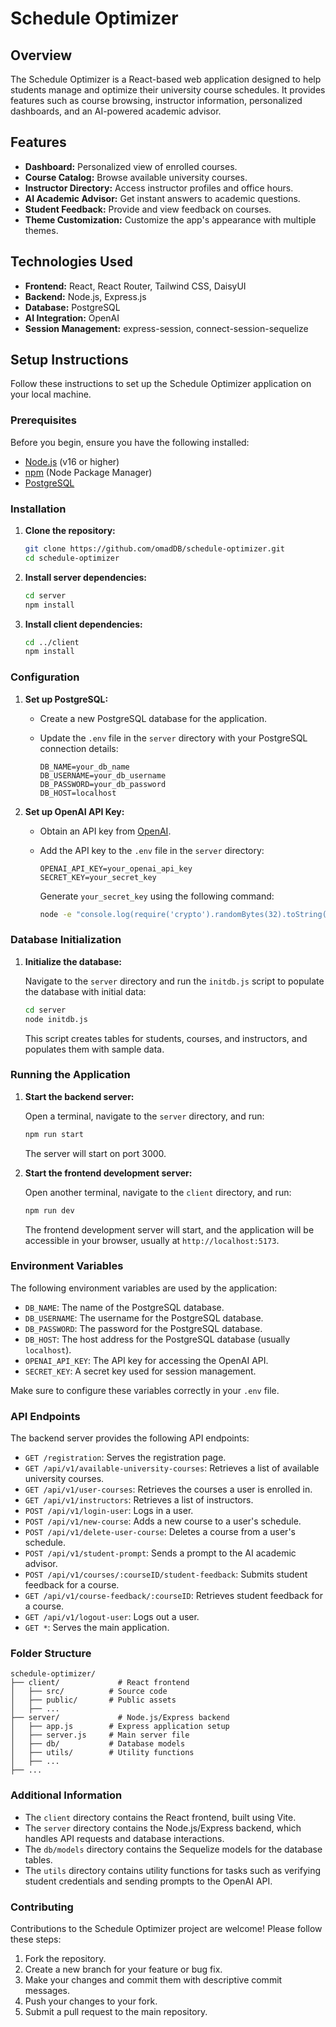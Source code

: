# Schedule Optimizer

## Overview

The Schedule Optimizer is a React-based web application designed to help students manage and optimize their university course schedules. It provides features such as course browsing, instructor information, personalized dashboards, and an AI-powered academic advisor.

## Features

-   **Dashboard:** Personalized view of enrolled courses.
-   **Course Catalog:** Browse available university courses.
-   **Instructor Directory:** Access instructor profiles and office hours.
-   **AI Academic Advisor:** Get instant answers to academic questions.
-   **Student Feedback:** Provide and view feedback on courses.
-   **Theme Customization:** Customize the app's appearance with multiple themes.

## Technologies Used

-   **Frontend:** React, React Router, Tailwind CSS, DaisyUI
-   **Backend:** Node.js, Express.js
-   **Database:** PostgreSQL
-   **AI Integration:** OpenAI
-   **Session Management:** express-session, connect-session-sequelize

## Setup Instructions

Follow these instructions to set up the Schedule Optimizer application on your local machine.

### Prerequisites

Before you begin, ensure you have the following installed:

-   [Node.js](https://nodejs.org/) (v16 or higher)
-   [npm](https://www.npmjs.com/) (Node Package Manager)
-   [PostgreSQL](https://www.postgresql.org/)

### Installation

1.  **Clone the repository:**

    ```bash
    git clone https://github.com/omadDB/schedule-optimizer.git
    cd schedule-optimizer
    ```

2.  **Install server dependencies:**

    ```bash
    cd server
    npm install
    ```

3.  **Install client dependencies:**

    ```bash
    cd ../client
    npm install
    ```

### Configuration

1.  **Set up PostgreSQL:**

    -   Create a new PostgreSQL database for the application.
    -   Update the `.env` file in the `server` directory with your PostgreSQL connection details:

        ```
        DB_NAME=your_db_name
        DB_USERNAME=your_db_username
        DB_PASSWORD=your_db_password
        DB_HOST=localhost
        ```

2.  **Set up OpenAI API Key:**

    -   Obtain an API key from [OpenAI](https://openai.com/).
    -   Add the API key to the `.env` file in the `server` directory:

        ```
        OPENAI_API_KEY=your_openai_api_key
        SECRET_KEY=your_secret_key
        ```

        Generate `your_secret_key` using the following command:

        ```bash
        node -e "console.log(require('crypto').randomBytes(32).toString('hex'));"
        ```

### Database Initialization

1.  **Initialize the database:**

    Navigate to the `server` directory and run the `initdb.js` script to populate the database with initial data:

    ```bash
    cd server
    node initdb.js
    ```

    This script creates tables for students, courses, and instructors, and populates them with sample data.

### Running the Application

1.  **Start the backend server:**

    Open a terminal, navigate to the `server` directory, and run:

    ```bash
    npm run start
    ```

    The server will start on port 3000.

2.  **Start the frontend development server:**

    Open another terminal, navigate to the `client` directory, and run:

    ```bash
    npm run dev
    ```

    The frontend development server will start, and the application will be accessible in your browser, usually at `http://localhost:5173`.

### Environment Variables

The following environment variables are used by the application:

-   `DB_NAME`: The name of the PostgreSQL database.
-   `DB_USERNAME`: The username for the PostgreSQL database.
-   `DB_PASSWORD`: The password for the PostgreSQL database.
-   `DB_HOST`: The host address for the PostgreSQL database (usually `localhost`).
-   `OPENAI_API_KEY`: The API key for accessing the OpenAI API.
-   `SECRET_KEY`: A secret key used for session management.

Make sure to configure these variables correctly in your `.env` file.

### API Endpoints

The backend server provides the following API endpoints:

-   `GET /registration`: Serves the registration page.
-   `GET /api/v1/available-university-courses`: Retrieves a list of available university courses.
-   `GET /api/v1/user-courses`: Retrieves the courses a user is enrolled in.
-   `GET /api/v1/instructors`: Retrieves a list of instructors.
-   `POST /api/v1/login-user`: Logs in a user.
-   `POST /api/v1/new-course`: Adds a new course to a user's schedule.
-   `POST /api/v1/delete-user-course`: Deletes a course from a user's schedule.
-   `POST /api/v1/student-prompt`: Sends a prompt to the AI academic advisor.
-   `POST /api/v1/courses/:courseID/student-feedback`: Submits student feedback for a course.
-   `GET /api/v1/course-feedback/:courseID`: Retrieves student feedback for a course.
-   `GET /api/v1/logout-user`: Logs out a user.
-   `GET *`: Serves the main application.

### Folder Structure

```
schedule-optimizer/
├── client/             # React frontend
│   ├── src/          # Source code
│   ├── public/       # Public assets
│   ├── ...
├── server/             # Node.js/Express backend
│   ├── app.js        # Express application setup
│   ├── server.js     # Main server file
│   ├── db/           # Database models
│   ├── utils/        # Utility functions
│   ├── ...
├── ...
```

### Additional Information

-   The `client` directory contains the React frontend, built using Vite.
-   The `server` directory contains the Node.js/Express backend, which handles API requests and database interactions.
-   The `db/models` directory contains the Sequelize models for the database tables.
-   The `utils` directory contains utility functions for tasks such as verifying student credentials and sending prompts to the OpenAI API.

### Contributing

Contributions to the Schedule Optimizer project are welcome! Please follow these steps:

1.  Fork the repository.
2.  Create a new branch for your feature or bug fix.
3.  Make your changes and commit them with descriptive commit messages.
4.  Push your changes to your fork.
5.  Submit a pull request to the main repository.

